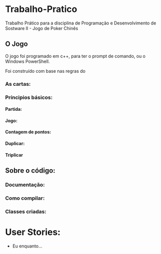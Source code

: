 # Trabalho-Pratico
Trabalho Prático para a disciplina de Programação e Desenvolvimento de Sostware II - Jogo de Poker Chinês

## O Jogo ##

O jogo foi programado em c++, para ter o prompt de comando, ou o Windows PowerShell.

Foi construído com base nas regras do

### As cartas: ##



### Príncipios básicos: ###
#### Partida: ####

#### Jogo: ####

#### Contagem de pontos: ####

#### Duplicar: ####

#### Triplicar ####

## Sobre o código: ##

### Documentação: ###

### Como compilar: ##

### Classes criadas:

# User Stories:

- Eu enquanto...
